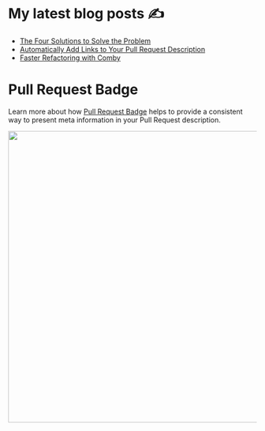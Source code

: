 
# My latest blog posts ✍️

- [The Four Solutions to Solve the Problem](https://stefanbuck.com/blog/the-four-solutions-to-solve-the-problem)
- [Automatically Add Links to Your Pull Request Description](https://stefanbuck.com/blog/automatically-add-links-to-your-pull-request-description)
- [Faster Refactoring with Comby](https://stefanbuck.com/blog/faster-refactoring-with-comby)

# Pull Request Badge

Learn more about how [Pull Request Badge](https://pullrequestbadge.com/) helps to provide a consistent way to present meta information in your Pull Request description.  

<a href="https://pullrequestbadge.com/"><img src="https://user-images.githubusercontent.com/1393946/75721049-e781f800-5cd7-11ea-9621-b78c247c511d.png" width="591"></a>


